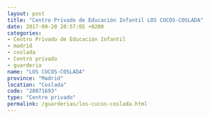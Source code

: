 ```yaml
---
layout: post
title: "Centro Privado de Educación Infantil LOS CUCOS-COSLADA"
date: 2017-09-20 20:57:05 +0200
categories:
- Centro Privado de Educación Infantil
- madrid
- coslada
- Centro privado
- guarderia
name: "LOS CUCOS-COSLADA"
province: "Madrid"
location: "Coslada"
code: "28071693"
type: "Centro privado"
permalink: /guarderias/los-cucos-coslada.html
---
```

